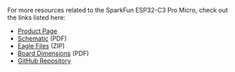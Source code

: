<!-- This section should include all the relevant documentation and product files (Eagle files, schematic, datasheet(s), landing pages, etc. and any relevant tutorials to go beyond the Hookup Guide.) -->

For more resources related to the SparkFun ESP32-C3 Pro Micro, check out the links listed here: 

* [Product Page](https://www.sparkfun.com/products/23484)
* [Schematic](assets/board_files/SparkFun_ESP32_C3_Pro_Micro_Schematic.pdf) (PDF)
* [Eagle Files](assets/board_files/SparkFun_ESP32_C3_Pro_Micro_EagleFiles.zip) (ZIP)
* [Board Dimensions](assets/board_files/SparkFun_ESP32_C3_Pro_Micro_BoardDimensions.png) (PDF)
* [GitHub Repository](https://github.com/sparkfun/SparkFun_Pro_Micro-ESP32C3)


